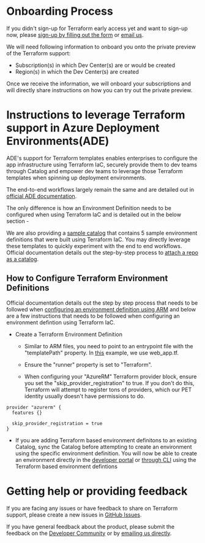# Onboarding Process

If you didn't sign-up for Terraform early access yet and want to sign-up now, please [sign-up by filling out the form](https://aka.ms/ade-terraform-signup) or [email us](mailto:adesupport@microsoft.com).

We will need following information to onboard you onto the private preview of the Terraform support:
 - Subscription(s) in which Dev Center(s) are or would be created
 - Region(s) in which the Dev Center(s) are created

Once we receive the information, we will onboard your subscriptions and will directly share instructions on how you can try out the private preview. 

# Instructions to leverage Terraform support in Azure Deployment Environments(ADE)

ADE's support for Terraform templates enables enterprises to configure the app infrastructure using Terraform IaC, securely provide them to dev teams through Catalog and empower dev teams to leverage those Terraform templates when spinning up deployment environments.

The end-to-end workflows largely remain the same and are detailed out in [official ADE documentation](https://learn.microsoft.com/en-us/azure/deployment-environments/).

The only difference is how an Environment Definition needs to be configured when using Terraform IaC and is detailed out in the below section - 

We are also providing a [sample catalog](https://github.com/Azure/deployment-environments/tree/main/documentation/terraform-private-preview/sample-catalog) that contains 5 sample environment definitions that were built using Terraform IaC. You may directly leverage these templates to quickly experiment with the end to end workflows. Official documentation details out the step-by-step process to [attach a repo as a catalog](https://learn.microsoft.com/en-us/azure/deployment-environments/how-to-configure-catalog).


## How to Configure Terraform Environment Definitions

Official documentation details out the step by step process that needs to be followed when [configuring an environment definition using ARM](https://learn.microsoft.com/en-us/azure/deployment-environments/configure-environment-definition) and below are a few instructions that needs to be followed when configuring an environment defintion using Terraform IaC.

* Create a Terraform Environment Definition
  * Similar to ARM files, you need to point to an entrypoint file with the "templatePath" property. In [this](https://github.com/Azure/deployment-environments/blob/main/documentation/terraform-private-preview/WebApp/manifest.yaml#L5) example, we use web_app.tf.

  * Ensure the "runner" property is set to "Terraform".
  
  * When configuring your "AzureRM" Terraform provider block, ensure you set the "skip_provider_registration" to true. If you don't do this, Terraform will attempt to register tons of providers, which our PET identity usually doesn't have permissions to do.

```
provider "azurerm" {
  features {}

  skip_provider_registration = true
}
```

* If you are adding Terraform based environment definitons to an existing Catalog, sync the Catalog before attempting to create an environment using the specific environment definition. You will now be able to create an environment directly in the [developer portal](https://learn.microsoft.com/en-us/azure/deployment-environments/quickstart-create-access-environments#create-an-environment) or [through CLI](https://learn.microsoft.com/en-us/azure/deployment-environments/how-to-create-access-environments#create-an-environment) using the Terraform based environment defintions

# Getting help or providing feedback

If you are facing any issues or have feedback to share on Terraform support, please create a new issues in [GitHub Issues](https://github.com/Azure/deployment-environments/issues). 

If you have general feedback about the product, please submit the feedback on the [Developer Community](https://developercommunity.visualstudio.com/deploymentenvironments) or by [emailing us directly](mailto:adesupport@microsoft.com).
